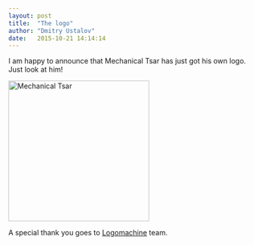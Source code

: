 ```yaml
---
layout: post
title:  "The logo"
author: "Dmitry Ustalov"
date:   2015-10-21 14:14:14
---
```


I am happy to announce that Mechanical Tsar has just got his own logo. Just look at him!

<div class="align-center">
  <img src="https://media.githubusercontent.com/media/mtsar/mtsar.github.io/master/media/logo.png" alt="Mechanical Tsar" style="height: 20em">
</div>

A special thank you goes to [Logomachine](http://logomachine.ru/) team.
